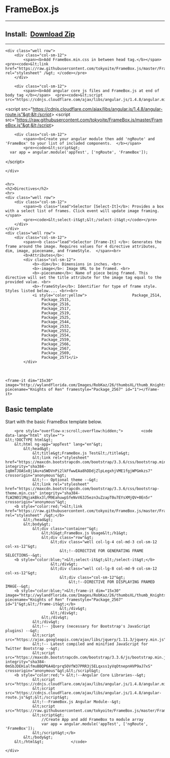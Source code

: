 <h1>FrameBox.js</h1>
<hr/>
<div class="row">
<div class="container ng-scope">
    <h2>Install:&nbsp; <a href="FrameBox.zip" class="btn btn-primary btn-lg" style='right:25px;'>Download Zip</a></h2>
    <hr>

    <div class="well row">
        <div class="col-sm-12">
            <span><b>Add FrameBox.min.css in between head tag.</b></span>  <pre><code>&lt;link href="https://raw.githubusercontent.com/tokyoite/FrameBox.js/master/FrameBox.css" rel="stylesheet" /&gt; </code></pre>
        </div>

        <div class="col-sm-12">
            <span><b>Add angular core js files and FrameBox.js at end of body tag </b></span>  <pre><code>&lt;script src="https://cdnjs.cloudflare.com/ajax/libs/angular.js/1.4.8/angular.min.js"&gt;&lt;/script&gt;
&lt;script src="https://cdnjs.cloudflare.com/ajax/libs/angular.js/1.4.8/angular-route.js"&gt;&lt;/script&gt;
&lt;script src="https://raw.githubusercontent.com/tokyoite/FrameBox.js/master/FrameBox.js"&gt;&lt;/script&gt; </code></pre>
        </div>

        <div class="col-sm-12">
            <span><b>Create your angular module then add 'ngRoute' and 'FrameBox' to your list of included components.  </b></span>
            <pre><code>&lt;script&gt;
      var app = angular.module('appTest', ['ngRoute', 'FrameBox']);
&lt;/script&gt;</code></pre>
        </div>


    </div>


    <hr>
    <h2>Directives</h2>
    <hr>
    <div class="well row">
        <div class="col-sm-12">
            <span><b class="lead">Selector [Select-It]</b>: Provides a box with a select list of frames. Click event will update image framing.</span>
            <pre><code>&lt;select-it&gt;&lt;/select-it&gt;</code></pre>
        </div>
    </div>
    <div class="well row">
        <div class="col-sm-12">
            <span><b class="lead">Selector [Frame-It] </b>: Generates the frame around the image. Requires values for 4 directive attributes, dim, image, piecename, and frameStyle.  </span><br>
            <b>Attributes</b>:
            <div class="col-sm-12">
                <b>-dim</b>: Dimensions in inches. <br>
                <b>-image</b>: Image URL to be framed. <br>
                <b>-piecename</b>: Name of piece being framed. This directive will set the title attribute for the image tag equal to the provided value. <br>
                <b>-frameStyle</b>: Identifier for type of frame style. Styles listed below.... <br><br>
                <i style="color:yellow">                    Package_2514,
                    Package_2515,
                    Package_2516,
                    Package_2517,
                    Package_2519,
                    Package_2525,
                    Package_2544,
                    Package_2533,
                    Package_2552,
                    Package_2554,
                    Package_2559,
                    Package_2566,
                    Package_2567,
                    Package_2569,
                    Package_2571</i>
            </div>
  <div class="clearfix"></div>           
 <br>            
            <pre><code>&lt;frame-it dim="15x30" image="http://wylandflorida.com/Images/RobKaz/26/thumbsXL/thumb_KnightsofRen15x30[1].jpg" piecename="Knights of Ren" framestyle="Package_2567" id="1"&gt;&lt;/frame-it&gt;</code></pre>
        </div>
    </div>
    <div class="bs-docs-section">
        <h2 id="template" class="page-header">
            <a style="font-family: anchorjs-icons; font-style: normal; font-variant: normal; font-weight: normal; position: absolute; margin-left: -1em; padding-right: 0.5em;" class="anchorjs-link " href="#template" aria-label="Anchor link for: template" data-anchorjs-icon=""></a>Basic template
        </h2>
        <p class="lead">Start with the basic FrameBox template below.</p>


        <pre style="overflow-x:scroll;overflow:hidden;">        <code data-lang="html" style="">
    &lt;!DOCTYPE html&gt;
        &lt;html ng-app="appTest" lang="en"&gt;
            &lt;head&gt;
                &lt;title&gt;FrameBox.js Test&lt;/title&gt;
                &lt;link rel="stylesheet" href="https://maxcdn.bootstrapcdn.com/bootstrap/3.3.6/css/bootstrap.min.css" integrity="sha384-1q8mTJOASx8j1Au+a5WDVnPi2lkFfwwEAa8hDDdjZlpLegxhjVME1fgjWPGmkzs7" crossorigin="anonymous"&gt;
                &lt;!-- Optional theme --&gt;
                &lt;link rel="stylesheet" href="https://maxcdn.bootstrapcdn.com/bootstrap/3.3.6/css/bootstrap-theme.min.css" integrity="sha384-fLW2N01lMqjakBkx3l/M9EahuwpSfeNvV63J5ezn3uZzapT0u7EYsXMjQV+0En5r" crossorigin="anonymous"&gt;
        <b style="color:red;">&lt;link href="https://raw.githubusercontent.com/tokyoite/FrameBox.js/master/FrameBox.css" rel="stylesheet" /&gt;</b>
            &lt;/head&gt;
            &lt;body&gt;
                &lt;div class="container"&gt;
                    &lt;h1&gt;FrameBox.js Usage&lt;/h1&gt;
                    &lt;div class="row"&gt;
                        &lt;div class="well col-lg-4 col-md-3 col-sm-12 col-xs-12"&gt;
                            &lt;!--DIRECTIVE FOR GENERATING FRAME SELECTIONS--&gt;
        <b style="color:blue;">&lt;select-it&gt;&lt;/select-it&gt;</b> 
                        &lt;/div&gt;
                        &lt;div class="well col-lg-8 col-md-9 col-sm-12 col-xs-12"&gt;
                            &lt;div class="col-sm-12"&gt;
                                &lt;!--DIRECTIVE FOR DISPLAYING FRAMED IMAGE--&gt;
        <b style="color:blue;">&lt;frame-it dim="15x30" image="http://wylandflorida.com/Images/RobKaz/26/thumbsXL/thumb_KnightsofRen15x30[1].jpg" piecename="Knights of Ren" framestyle="Package_2567" id="1"&gt;&lt;/frame-it&gt;</b>
                            &lt;/div&gt;
                        &lt;/div&gt;
                    &lt;/div&gt;
                &lt;/div&gt;
                &lt;!-- jQuery (necessary for Bootstrap's JavaScript plugins) --&gt;
                &lt;script src="https://ajax.googleapis.com/ajax/libs/jquery/1.11.3/jquery.min.js"&gt;&lt;/script&gt;
                &lt;!-- Latest compiled and minified JavaScript for Twitter Bootstrap --&gt;
                &lt;script src="https://maxcdn.bootstrapcdn.com/bootstrap/3.3.6/js/bootstrap.min.js" integrity="sha384-0mSbJDEHialfmuBBQP6A4Qrprq5OVfW37PRR3j5ELqxss1yVqOtnepnHVP9aJ7xS" crossorigin="anonymous"&gt;&lt;/script&gt;
        <b style="color:red;"> &lt;!--Angular Core Libraries--&gt;
                &lt;script src="https://cdnjs.cloudflare.com/ajax/libs/angular.js/1.4.8/angular.min.js"&gt;&lt;/script&gt;
                &lt;script src="https://cdnjs.cloudflare.com/ajax/libs/angular.js/1.4.8/angular-route.js"&gt;&lt;/script&gt;
                &lt;!--FrameBox.js Angular Module--&gt;
                &lt;script src="https://raw.githubusercontent.com/tokyoite/FrameBox.js/master/FrameBox.js"&gt;&lt;/script&gt;
                &lt;script&gt;
                    //Create App and add FrameBox to module array
                    var app = angular.module('appTest', ['ngRoute', 'FrameBox']);
                &lt;/script&gt;</b>
            &lt;/body&gt;
        &lt;/html&gt;            </code>
</pre>

    </div>

</div>
</div>
    </div>
